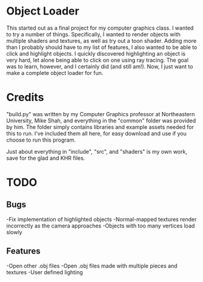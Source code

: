 # Object Loader

This started out as a final project for my computer graphics class. I wanted to try a number of things. Specifically, I wanted to render objects with multiple shaders and textures, as well as try out a toon shader. Adding more than I probably should have to my list of features, I also wanted to be able to click and highlight objects. I quickly discovered highlighting an object is very hard, let alone being able to click on one using ray tracing. The goal was to learn, however, and I certainly did (and still am!). Now, I just want to make a complete object loader for fun.

# Credits

"build.py" was written by my Computer Graphics professor at Northeastern University, Mike Shah, and everything in the "common" folder was provided by him. The folder simply contains libraries and example assets needed for this to run. I've included them all here, for easy download and use if you choose to run this program.

Just about everything in "include", "src", and "shaders" is my own work, save for the glad and KHR files.

# TODO

## Bugs
-Fix implementation of highlighted objects
-Normal-mapped textures render incorrectly as the camera approaches
-Objects with too many vertices load slowly

## Features
-Open other .obj files
-Open .obj files made with multiple pieces and textures
-User defined lighting